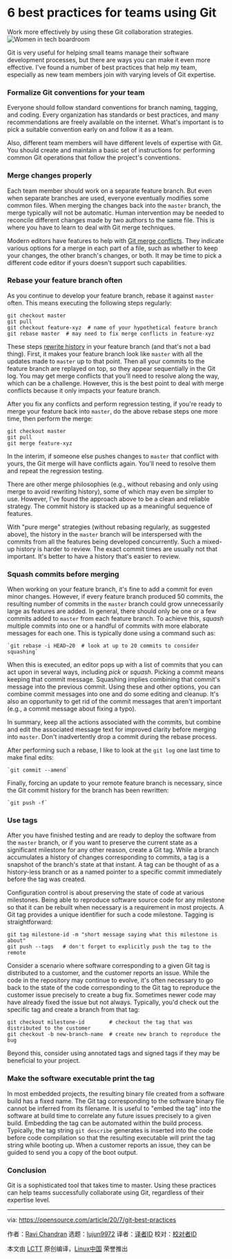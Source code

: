 [#]: collector: (lujun9972)
[#]: translator: (LazyWolfLin)
[#]: reviewer: ( )
[#]: publisher: ( )
[#]: url: ( )
[#]: subject: (6 best practices for teams using Git)
[#]: via: (https://opensource.com/article/20/7/git-best-practices)
[#]: author: (Ravi Chandran https://opensource.com/users/ravichandran)

6 best practices for teams using Git
======
Work more effectively by using these Git collaboration strategies.
![Women in tech boardroom][1]

Git is very useful for helping small teams manage their software development processes, but there are ways you can make it even more effective. I've found a number of best practices that help my team, especially as new team members join with varying levels of Git expertise.

### Formalize Git conventions for your team

Everyone should follow standard conventions for branch naming, tagging, and coding. Every organization has standards or best practices, and many recommendations are freely available on the internet. What's important is to pick a suitable convention early on and follow it as a team.

Also, different team members will have different levels of expertise with Git. You should create and maintain a basic set of instructions for performing common Git operations that follow the project's conventions.

### Merge changes properly

Each team member should work on a separate feature branch. But even when separate branches are used, everyone eventually modifies some common files. When merging the changes back into the `master` branch, the merge typically will not be automatic. Human intervention may be needed to reconcile different changes made by two authors to the same file. This is where you have to learn to deal with Git merge techniques.

Modern editors have features to help with [Git merge conflicts][2]. They indicate various options for a merge in each part of a file, such as whether to keep your changes, the other branch's changes, or both. It may be time to pick a different code editor if yours doesn't support such capabilities.

### Rebase your feature branch often

As you continue to develop your feature branch, rebase it against `master` often. This means executing the following steps regularly:


```
git checkout master
git pull
git checkout feature-xyz  # name of your hypothetical feature branch
git rebase master  # may need to fix merge conflicts in feature-xyz
```

These steps [rewrite history][3] in your feature branch (and that's not a bad thing). First, it makes your feature branch look like `master` with all the updates made to `master` up to that point. Then all your commits to the feature branch are replayed on top, so they appear sequentially in the Git log. You may get merge conflicts that you'll need to resolve along the way, which can be a challenge. However, this is the best point to deal with merge conflicts because it only impacts your feature branch.

After you fix any conflicts and perform regression testing, if you're ready to merge your feature back into `master`, do the above rebase steps one more time, then perform the merge:


```
git checkout master
git pull
git merge feature-xyz
```

In the interim, if someone else pushes changes to `master` that conflict with yours, the Git merge will have conflicts again. You'll need to resolve them and repeat the regression testing.

There are other merge philosophies (e.g., without rebasing and only using merge to avoid rewriting history), some of which may even be simpler to use. However, I've found the approach above to be a clean and reliable strategy. The commit history is stacked up as a meaningful sequence of features.

With "pure merge" strategies (without rebasing regularly, as suggested above), the history in the `master` branch will be interspersed with the commits from all the features being developed concurrently. Such a mixed-up history is harder to review. The exact commit times are usually not that important. It's better to have a history that's easier to review.

### Squash commits before merging

When working on your feature branch, it's fine to add a commit for even minor changes. However, if every feature branch produced 50 commits, the resulting number of commits in the `master` branch could grow unnecessarily large as features are added. In general, there should only be one or a few commits added to `master` from each feature branch. To achieve this, _squash_ multiple commits into one or a handful of commits with more elaborate messages for each one. This is typically done using a command such as:


```
`git rebase -i HEAD~20  # look at up to 20 commits to consider squashing`
```

When this is executed, an editor pops up with a list of commits that you can act upon in several ways, including _pick_ or _squash_. Picking a commit means keeping that commit message. Squashing implies combining that commit's message into the previous commit. Using these and other options, you can combine commit messages into one and do some editing and cleanup. It's also an opportunity to get rid of the commit messages that aren't important (e.g., a commit message about fixing a typo).

In summary, keep all the actions associated with the commits, but combine and edit the associated message text for improved clarity before merging into `master`. Don't inadvertently drop a commit during the rebase process.

After performing such a rebase, I like to look at the `git log` one last time to make final edits:


```
`git commit --amend`
```

Finally, forcing an update to your remote feature branch is necessary, since the Git commit history for the branch has been rewritten:


```
`git push -f`
```

### Use tags

After you have finished testing and are ready to deploy the software from the `master` branch, or if you want to preserve the current state as a significant milestone for any other reason, create a Git tag. While a branch accumulates a history of changes corresponding to commits, a tag is a snapshot of the branch's state at that instant. A tag can be thought of as a history-less branch or as a named pointer to a specific commit immediately before the tag was created.

Configuration control is about preserving the state of code at various milestones. Being able to reproduce software source code for any milestone so that it can be rebuilt when necessary is a requirement in most projects. A Git tag provides a unique identifier for such a code milestone. Tagging is straightforward:


```
git tag milestone-id -m "short message saying what this milestone is about"
git push --tags   # don't forget to explicitly push the tag to the remote
```

Consider a scenario where software corresponding to a given Git tag is distributed to a customer, and the customer reports an issue. While the code in the repository may continue to evolve, it's often necessary to go back to the state of the code corresponding to the Git tag to reproduce the customer issue precisely to create a bug fix. Sometimes newer code may have already fixed the issue but not always. Typically, you'd check out the specific tag and create a branch from that tag:


```
git checkout milestone-id        # checkout the tag that was distributed to the customer
git checkout -b new-branch-name  # create new branch to reproduce the bug
```

Beyond this, consider using annotated tags and signed tags if they may be beneficial to your project.

### Make the software executable print the tag

In most embedded projects, the resulting binary file created from a software build has a fixed name. The Git tag corresponding to the software binary file cannot be inferred from its filename. It is useful to "embed the tag" into the software at build time to correlate any future issues precisely to a given build. Embedding the tag can be automated within the build process. Typically, the tag string `git describe` generates is inserted into the code before code compilation so that the resulting executable will print the tag string while booting up. When a customer reports an issue, they can be guided to send you a copy of the boot output.

### Conclusion

Git is a sophisticated tool that takes time to master. Using these practices can help teams successfully collaborate using Git, regardless of their expertise level.

--------------------------------------------------------------------------------

via: https://opensource.com/article/20/7/git-best-practices

作者：[Ravi Chandran][a]
选题：[lujun9972][b]
译者：[译者ID](https://github.com/译者ID)
校对：[校对者ID](https://github.com/校对者ID)

本文由 [LCTT](https://github.com/LCTT/TranslateProject) 原创编译，[Linux中国](https://linux.cn/) 荣誉推出

[a]: https://opensource.com/users/ravichandran
[b]: https://github.com/lujun9972
[1]: https://opensource.com/sites/default/files/styles/image-full-size/public/lead-images/christina-wocintechchat-com-rg1y72ekw6o-unsplash_1.jpg?itok=MoIv8HlK (Women in tech boardroom)
[2]: https://opensource.com/article/20/4/git-merge-conflict
[3]: https://opensource.com/article/20/4/git-rebase-i

